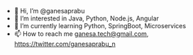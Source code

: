 - 👋 Hi, I’m @ganesaprabu
- 👀 I’m interested in Java, Python, Node.js, Angular
- 🌱 I’m currently learning Python, SpringBoot, Microservices
- 📫 How to reach me ganesa.tech@gmail.com, https://twitter.com/ganesaprabu_n

<!---
ganesaprabu/ganesaprabu is a ✨ special ✨ repository because its `README.md` (this file) appears on your GitHub profile.
You can click the Preview link to take a look at your changes.
--->
